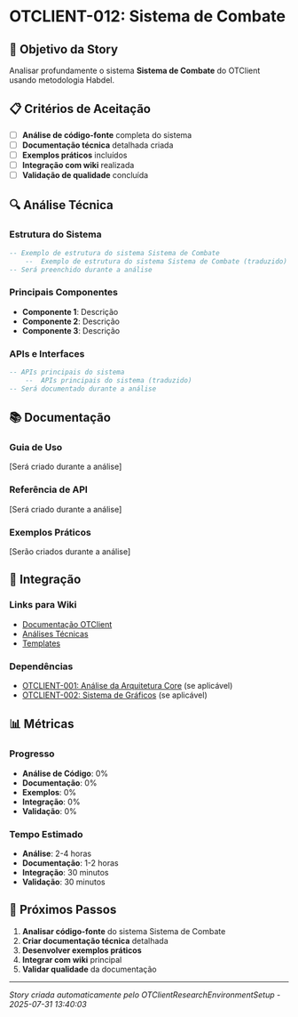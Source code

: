 
# OTCLIENT-012: Sistema de Combate

## 🎯 **Objetivo da Story**

Analisar profundamente o sistema **Sistema de Combate** do OTClient usando metodologia Habdel.

## 📋 **Critérios de Aceitação**

- [ ] **Análise de código-fonte** completa do sistema
- [ ] **Documentação técnica** detalhada criada
- [ ] **Exemplos práticos** incluídos
- [ ] **Integração com wiki** realizada
- [ ] **Validação de qualidade** concluída

## 🔍 **Análise Técnica**

### **Estrutura do Sistema**
```lua
-- Exemplo de estrutura do sistema Sistema de Combate
    --  Exemplo de estrutura do sistema Sistema de Combate (traduzido)
-- Será preenchido durante a análise
```

### **Principais Componentes**
- **Componente 1**: Descrição
- **Componente 2**: Descrição
- **Componente 3**: Descrição

### **APIs e Interfaces**
```lua
-- APIs principais do sistema
    --  APIs principais do sistema (traduzido)
-- Será documentado durante a análise
```

## 📚 **Documentação**

### **Guia de Uso**
[Será criado durante a análise]

### **Referência de API**
[Será criado durante a análise]

### **Exemplos Práticos**
[Serão criados durante a análise]

## 🔗 **Integração**

### **Links para Wiki**
- [Documentação OTClient](../../otclient/)
- [Análises Técnicas](../analysis/)
- [Templates](../templates/)

### **Dependências**
- [OTCLIENT-001: Análise da Arquitetura Core](./OTCLIENT-001.md) (se aplicável)
- [OTCLIENT-002: Sistema de Gráficos](./OTCLIENT-002.md) (se aplicável)

## 📊 **Métricas**

### **Progresso**
- **Análise de Código**: 0%
- **Documentação**: 0%
- **Exemplos**: 0%
- **Integração**: 0%
- **Validação**: 0%

### **Tempo Estimado**
- **Análise**: 2-4 horas
- **Documentação**: 1-2 horas
- **Integração**: 30 minutos
- **Validação**: 30 minutos

## 🚀 **Próximos Passos**

1. **Analisar código-fonte** do sistema Sistema de Combate
2. **Criar documentação técnica** detalhada
3. **Desenvolver exemplos práticos**
4. **Integrar com wiki** principal
5. **Validar qualidade** da documentação

---
*Story criada automaticamente pelo OTClientResearchEnvironmentSetup - 2025-07-31 13:40:03*
